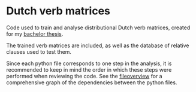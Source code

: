 # Dutch verb matrices
Code used to train and analyse distributional Dutch verb matrices, created for my [bachelor thesis](https://dspace.library.uu.nl/handle/1874/375639).

The trained verb matrices are included, as well as the database of relative clauses used to test them.

Since each python file corresponds to one step in the analysis, it is recommended to keep in mind the order in which these steps were performed when reviewing the code. See the [fileoverview](./file-overview) for a comprehensive graph of the dependencies between the python files. 
